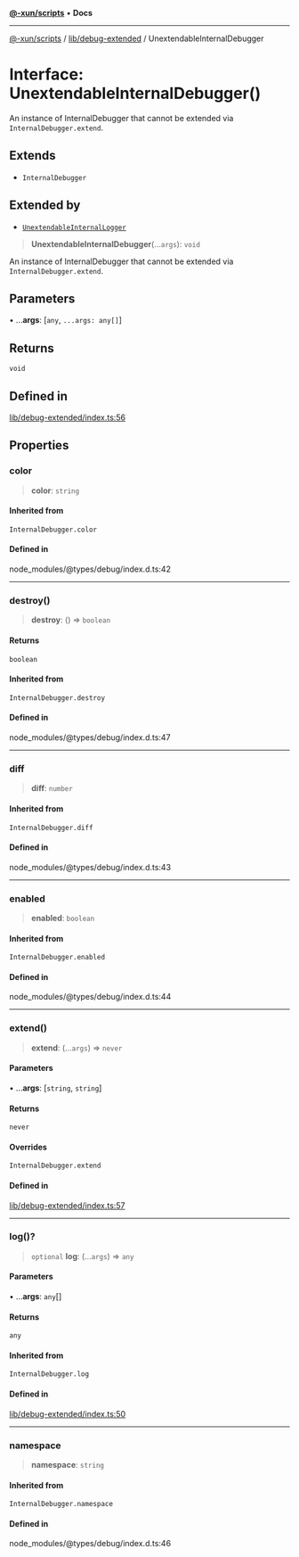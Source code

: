 [**@-xun/scripts**](../../../README.md) • **Docs**

***

[@-xun/scripts](../../../README.md) / [lib/debug-extended](../README.md) / UnextendableInternalDebugger

# Interface: UnextendableInternalDebugger()

An instance of InternalDebugger that cannot be extended via
`InternalDebugger.extend`.

## Extends

- `InternalDebugger`

## Extended by

- [`UnextendableInternalLogger`](../../rejoinder/interfaces/UnextendableInternalLogger.md)

> **UnextendableInternalDebugger**(...`args`): `void`

An instance of InternalDebugger that cannot be extended via
`InternalDebugger.extend`.

## Parameters

• ...**args**: [`any`, `...args: any[]`]

## Returns

`void`

## Defined in

[lib/debug-extended/index.ts:56](https://github.com/Xunnamius/xscripts/blob/0bf89cad7426062a1d0f1ed6b9e69c1e60c734aa/lib/debug-extended/index.ts#L56)

## Properties

### color

> **color**: `string`

#### Inherited from

`InternalDebugger.color`

#### Defined in

node\_modules/@types/debug/index.d.ts:42

***

### destroy()

> **destroy**: () => `boolean`

#### Returns

`boolean`

#### Inherited from

`InternalDebugger.destroy`

#### Defined in

node\_modules/@types/debug/index.d.ts:47

***

### diff

> **diff**: `number`

#### Inherited from

`InternalDebugger.diff`

#### Defined in

node\_modules/@types/debug/index.d.ts:43

***

### enabled

> **enabled**: `boolean`

#### Inherited from

`InternalDebugger.enabled`

#### Defined in

node\_modules/@types/debug/index.d.ts:44

***

### extend()

> **extend**: (...`args`) => `never`

#### Parameters

• ...**args**: [`string`, `string`]

#### Returns

`never`

#### Overrides

`InternalDebugger.extend`

#### Defined in

[lib/debug-extended/index.ts:57](https://github.com/Xunnamius/xscripts/blob/0bf89cad7426062a1d0f1ed6b9e69c1e60c734aa/lib/debug-extended/index.ts#L57)

***

### log()?

> `optional` **log**: (...`args`) => `any`

#### Parameters

• ...**args**: `any`[]

#### Returns

`any`

#### Inherited from

`InternalDebugger.log`

#### Defined in

[lib/debug-extended/index.ts:50](https://github.com/Xunnamius/xscripts/blob/0bf89cad7426062a1d0f1ed6b9e69c1e60c734aa/lib/debug-extended/index.ts#L50)

***

### namespace

> **namespace**: `string`

#### Inherited from

`InternalDebugger.namespace`

#### Defined in

node\_modules/@types/debug/index.d.ts:46

